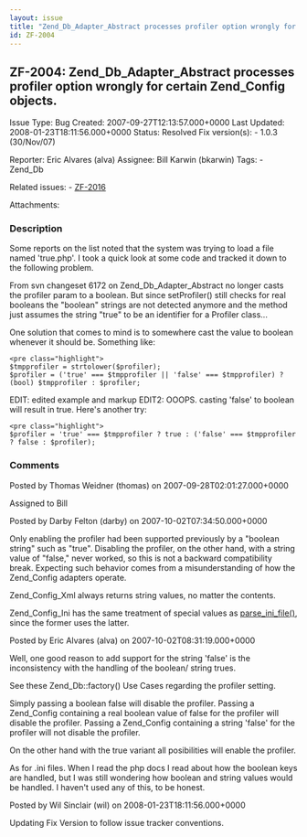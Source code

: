 ```yaml
---
layout: issue
title: "Zend_Db_Adapter_Abstract processes profiler option wrongly for certain Zend_Config objects."
id: ZF-2004
---
```


ZF-2004: Zend\_Db\_Adapter\_Abstract processes profiler option wrongly for certain Zend\_Config objects.
--------------------------------------------------------------------------------------------------------

 Issue Type: Bug Created: 2007-09-27T12:13:57.000+0000 Last Updated: 2008-01-23T18:11:56.000+0000 Status: Resolved Fix version(s): - 1.0.3 (30/Nov/07)
 
 Reporter:  Eric Alvares (alva)  Assignee:  Bill Karwin (bkarwin)  Tags: - Zend\_Db
 
 Related issues: - [ZF-2016](/issues/browse/ZF-2016)
 
 Attachments: 
### Description

Some reports on the list noted that the system was trying to load a file named 'true.php'. I took a quick look at some code and tracked it down to the following problem.

From svn changeset 6172 on Zend\_Db\_Adapter\_Abstract no longer casts the profiler param to a boolean. But since setProfiler() still checks for real booleans the "boolean" strings are not detected anymore and the method just assumes the string "true" to be an identifier for a Profiler class...

One solution that comes to mind is to somewhere cast the value to boolean whenever it should be. Something like:

 
    <pre class="highlight">
    $tmpprofiler = strtolower($profiler);
    $profiler = ('true' === $tmpprofiler || 'false' === $tmpprofiler) ? (bool) $tmpprofiler : $profiler;


EDIT: edited example and markup EDIT2: OOOPS. casting 'false' to boolean will result in true. Here's another try:

 
    <pre class="highlight">
    $profiler = 'true' === $tmpprofiler ? true : ('false' === $tmpprofiler ? false : $profiler);


 

 

### Comments

Posted by Thomas Weidner (thomas) on 2007-09-28T02:01:27.000+0000

Assigned to Bill

 

 

Posted by Darby Felton (darby) on 2007-10-02T07:34:50.000+0000

Only enabling the profiler had been supported previously by a "boolean string" such as "true". Disabling the profiler, on the other hand, with a string value of "false," never worked, so this is not a backward compatibility break. Expecting such behavior comes from a misunderstanding of how the Zend\_Config adapters operate.

Zend\_Config\_Xml always returns string values, no matter the contents.

Zend\_Config\_Ini has the same treatment of special values as [parse\_ini\_file()](http://php.net/parse_ini_file), since the former uses the latter.

 

 

Posted by Eric Alvares (alva) on 2007-10-02T08:31:19.000+0000

Well, one good reason to add support for the string 'false' is the inconsistency with the handling of the boolean/ string trues.

See these Zend\_Db::factory() Use Cases regarding the profiler setting.

Simply passing a boolean false will disable the profiler. Passing a Zend\_Config containing a real boolean value of false for the profiler will disable the profiler. Passing a Zend\_Config containing a string 'false' for the profiler will not disable the profiler.

On the other hand with the true variant all posibilities will enable the profiler.

As for .ini files. When I read the php docs I read about how the boolean keys are handled, but I was still wondering how boolean and string values would be handled. I haven't used any of this, to be honest.

 

 

Posted by Wil Sinclair (wil) on 2008-01-23T18:11:56.000+0000

Updating Fix Version to follow issue tracker conventions.

 

 